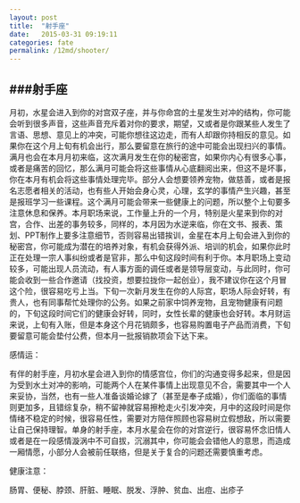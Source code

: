 ```yaml
---
layout: post
title:  "射手座"
date:   2015-03-31 09:19:11
categories: fate
permalink: /12md/shooter/
---
```


###射手座
---

月初，水星会进入到你的对宫双子座，并与你命宫的土星发生对冲的结构，你可能会听到很多声音，这些声音充斥着对你的要求，期望，又或者是你跟某些人发生了言语、思想、意见上的冲突，可能你想往这边走，而有人却跟你持相反的意见。如果你在这个月上旬有机会出行，那么要留意在旅行的途中可能会出现扫兴的事情。满月也会在本月月初来临，这次满月发生在你的秘密宫，如果你内心有很多心事，或者是痛苦的回忆，那么满月可能会将这些事情从心底翻阅出来，但这不是坏事，你在本月有机会将这些事情处理完毕。部分人会想要领养宠物，做慈善，或者是报名志愿者相关的活动，也有些人开始会身心灵，心理，玄学的事情产生兴趣，甚至是报班学习一些课程。这个满月可能会带来一些健康上的问题，所以整个上旬要多注意休息和保养。本月职场来说，工作量上升的一个月，特别是火星来到你的对宫，合作、出差的事务较多，同样的，本月因为水逆来临，你在文书、报表、策划、PPT制作上要多注意细节，否则容易出错挨训，金星在本月上旬会进入到你的秘密宫，你可能成为潜在的培养对象，有机会获得外派、培训的机会，如果你此时正在处理一宗人事纠纷或者是官非，那么中旬这段时间有利于你。本月职场上变动较多，可能出现人员流动，有人事方面的调任或者是领导层变动，与此同时，你可能会收到一些合作邀请（找投资，想要拉拢你一起创业），我不建议你在这个月冒这个险，很容易吃亏上当。下旬一次新月发生在你的人际宫，职场人际会好转，有贵人，也有同事帮忙处理你的公务。如果之前家中饲养宠物，且宠物健康有问题的，下旬这段时间它们的健康会好转，同时，女性长辈的健康也会好转。本月财运来说，上旬有入账，但是本身这个月花销颇多，也容易购置电子产品而消费，下旬要留意可能会垫付公费，但本月一批报销款项会下达下来。

感情运：

有伴的射手座，月初水星会进入到你的情感宫位，你们的沟通变得多起来，但是因为受到水土对冲的影响，可能两个人在某件事情上出现意见不合，需要其中一个人来妥协，当然，也有一些人准备谈婚论嫁了（甚至是奉子成婚），你们面临的事情则更加多，且错综复杂，稍不留神就容易擦枪走火引发冲突，月中的这段时间是你情绪不稳定的时候，很容易任性，需要对方陪伴照顾也容易树立假想敌，所以需要让自己保持理智。单身的射手座，本月水星会在你的对宫逆行，很容易怀念旧情人或者是在一段感情漩涡中不可自拔，沉溺其中，你可能会会错他人的意思，而造成一厢情愿，小部分人会被前任联络，但是关于复合的问题还需要慎重考虑。

健康注意：

肠胃、便秘、脖颈、肝脏、睡眠、脱发、浮肿、贫血、出痘、出疹子
